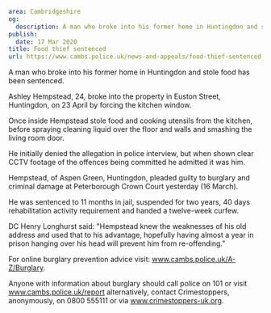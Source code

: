 ```yaml
area: Cambridgeshire
og:
  description: A man who broke into his former home in Huntingdon and stole food has been sentenced.
publish:
  date: 17 Mar 2020
title: Food thief sentenced
url: https://www.cambs.police.uk/news-and-appeals/food-thief-sentenced
```

A man who broke into his former home in Huntingdon and stole food has been sentenced.

Ashley Hempstead, 24, broke into the property in Euston Street, Huntingdon, on 23 April by forcing the kitchen window.

Once inside Hempstead stole food and cooking utensils from the kitchen, before spraying cleaning liquid over the floor and walls and smashing the living room door.

He initially denied the allegation in police interview, but when shown clear CCTV footage of the offences being committed he admitted it was him.

Hempstead, of Aspen Green, Huntingdon, pleaded guilty to burglary and criminal damage at Peterborough Crown Court yesterday (16 March).

He was sentenced to 11 months in jail, suspended for two years, 40 days rehabilitation activity requirement and handed a twelve-week curfew.

DC Henry Longhurst said: "Hempstead knew the weaknesses of his old address and used that to his advantage, hopefully having almost a year in prison hanging over his head will prevent him from re-offending."

For online burglary prevention advice visit: www.cambs.police.uk/A-Z/Burglary.

Anyone with information about burglary should call police on 101 or visit www.cambs.police.uk/report alternatively, contact Crimestoppers, anonymously, on 0800 555111 or via www.crimestoppers-uk.org.
